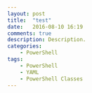 ```yaml
---
layout: post
title:  "test"
date:   2016-08-10 16:19
comments: true
description: Description.
categories: 
    - PowerShell
tags: 
    - PowerShell
    - YAML
    - PowerShell Classes
---
```

